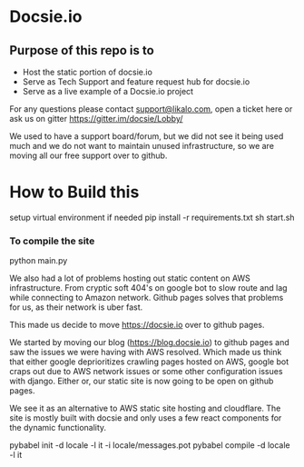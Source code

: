 # Docsie.io 

## Purpose of this repo is to      
 
* Host the static portion of docsie.io    
* Serve as Tech Support and feature request hub for docsie.io 
* Serve as a live example of a Docsie.io project 
 
For any questions please contact support@likalo.com, open a ticket here or ask us on gitter https://gitter.im/docsie/Lobby/

We used to have a support board/forum, but we did not see it being used much and we do not want to maintain unused infrastructure, so we are moving all our free support over to github.



# How to Build this


setup virtual environment if needed
pip install -r requirements.txt
sh start.sh

### To compile the site
python main.py


We also had a lot of problems hosting out static content on AWS infrastructure. From cryptic soft 404's on google bot to slow route and lag while connecting to Amazon network. Github pages solves that problems for us, as their network is uber fast.

This made us decide to move https://docsie.io over to github pages.

We started by moving our blog (https://blog.docsie.io) to github pages and saw the issues we were having with AWS resolved. Which made us think that either google deprioritizes crawling pages hosted on AWS, google bot craps out due to AWS
network issues or some other configuration issues with django. Either or, our static site is now going to be open on github pages.

We see it as an alternative to AWS static site hosting and cloudflare. The site is mostly built with docsie and only uses a few
react components for the dynamic functionality.

pybabel init -d locale -l it -i locale/messages.pot
pybabel compile -d locale -l it

